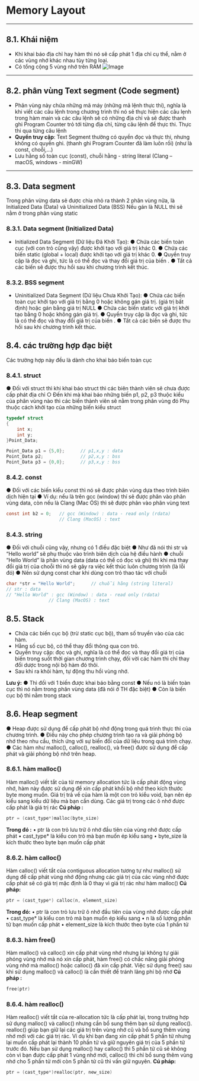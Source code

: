 # Memory Layout
***
## 8.1. Khái niệm
- Khi khai báo địa chỉ hay hàm thì nó sẽ cấp phát 1 địa chỉ cụ thể, nằm ở các vùng nhớ khác nhau tùy từng loại.
- Có tổng cộng 5 vùng nhớ trên RAM
![Image](https://github.com/user-attachments/assets/56f7ca59-27d2-42e8-96b5-7351ddff6313)
***
## 8.2. phân vùng Text segment (Code segment)
-	Phân vùng này chứa những mã máy (những mã lệnh thực thi), nghĩa là khi viết các câu lệnh trong chương trình thì nó sẽ thực hiện các câu lẹnh trong hàm main và các câu lệnh sẽ có những địa chỉ và sẽ được thanh ghi Program Counter trỏ tới từng địa chỉ, từng câu lệnh để thực thi. Thực thi qua từng câu lệnh
-	**Quyền truy cập**: Text Segment thường có quyền đọc và thực thi, nhưng không có quyền ghi. (thanh ghi Program Counter đã làm luôn rồi) (như là const, choỗi,…)
-	Lưu hằng số toàn cục (const), chuỗi hằng - string literal (Clang – macOS, windows - minGW)
***
## 8.3. Data segment
Trong phân vừng data sẽ được chia nhỏ ra thành 2 phân vùng nữa, là Initialized Data (Data) và Uninitialized Data (BSS)
Nếu gán là NULL thì sẽ nằm ở trong phân vùng static

### 8.3.1. Data segment (Initialized Data)
-	Initialized Data Segment (Dữ liệu Đã Khởi Tạo):
    ●	Chứa các biến toàn cục (với con trỏ cũng vậy) được khởi tạo với giá trị khác 0.
    ●	Chứa các biến static (global + local) được khởi tạo với giá trị khác 0.
    ●	Quyền truy cập là đọc và ghi, tức là có thể đọc và thay đổi giá trị của biến .
    ●	Tất cả các biến sẽ được thu hồi sau khi chương trình kết thúc.
### 8.3.2. BSS segment
-	Uninitialized Data Segment (Dữ liệu Chưa Khởi Tạo):
    ●	Chứa các biến toàn cục khởi tạo với giá trị bằng 0 hoặc không gán giá trị. (giá trị bất định) hoặc gán bằng giá trị NULL
    ●	Chứa các biến static với giá trị khởi tạo bằng 0 hoặc không gán giá trị.
    ●	Quyền truy cập là đọc và ghi, tức là có thể đọc và thay đổi giá trị của biến .
    ●	Tất cả các biến sẽ được thu hồi sau khi chương trình kết thúc.
## 8.4. các trường hợp đạc biệt
Các trường hợp này đều là dành cho khai báo biến toàn cục
### 8.4.1. struct
●	Đối với struct thì khi khai báo struct thì các biên thành viên sẽ chưa được cấp phát địa chỉ 
○	Đến khi mà khai báo những biến p1, p2, p3 thuộc kiểu của phân vùng nào thì các biến thành viên sẽ nằm trong phân vùng đó 
Phụ thuộc cách khởi tạo của những biến kiểu struct

```c
typedef struct 
{
    int x;
    int y;
}Point_Data;   

Point_Data p1 = {5,0};      // p1,x,y : data 
Point_Data p2;              // p2,x,y : bss 
Point_Data p3 = {0,0};      // p3,x,y : bss
```
### 8.4.2. const
●	Đối với các biến kiểu const thì nó sẽ được phân vùng dựa theo trình biên dịch hiện tại
●	Ví dụ: nếu là trên gcc (window) thí sẽ được phân vào phân vùng data, còn nếu là Clang (Mac ÓS) thì sẽ được phân vào phân vùng text
```c
const int b2 = 0;   // gcc (Window) : data - read only (rdata)
                    // Clang (MacOS) : text
```
### 8.4.3. string
●	Đối với chuỗi cũng vậy, nhưng có 1 điều đặc biệt
●	Như đã nói thì str và “Hello world” sẽ phụ thuộc vào trình biên dịch của hệ điều hành
●	chuỗi “Hello World” là phân vùng data (data có thể có đọc và ghi) thì khi mà thay đổi giá trị của choỗi thì nó sẽ gây ra việc kết thúc luôn chương trình (là lỗi đó)
●	Nên sử dụng const char khi dùng con trỏ thao tác với chuỗi
```c
char *str = "Hello World";      // chuỗi hằng (string literal)
// str : data
// "Hello World" : gcc (Window) : data - read only (rdata)
                // Clang (MacOS) : text 
```
## 8.5. Stack
-	Chứa các biến cục bộ (trừ static cục bộ), tham số truyền vào của các hàm.
-	Hằng số cục bộ, có thể thay đổi thông qua con trỏ.
-	Quyền truy cập: đọc và ghi, nghĩa là có thể đọc và thay đổi giá trị của biến trong suốt thời gian chương trình chạy, đối vời các hàm thì chỉ thay đổi dược trong nội bộ hàm đó thôi.
-	Sau khi ra khỏi hàm, tự động thu hồi vùng nhớ.

**Lưu ý:**
●	Thì đối với 1 biến được khai báo bằng const
●	Nếu nó là biến toàn cục thì nó nằm trong phân vùng data (đã nói ở TH đặc biệt)
●	Còn là biến cục bộ thì nằm trong stack

## 8.6. Heap segment
●	Heap được sử dụng để cấp phát bộ nhớ động trong quá trình thực thi của chương trình.
●	Điều này cho phép chương trình tạo ra và giải phóng bộ nhớ theo nhu cầu, thích ứng với sự biến đổi của dữ liệu trong quá trình chạy.
●	Các hàm như malloc(), calloc(), realloc(), và free() được sử dụng để cấp phát và giải phóng bộ nhớ trên heap.
### 8.6.1. hàm malloc()
Hàm malloc() viết tắt của từ memory allocation tức là cấp phát động vùng nhớ, hàm này được sử dụng để xin cấp phát khối bộ nhớ theo kích thước byte mong muốn. 
Giá trị trả về của hàm là một con trỏ kiểu void, bạn nên ép kiểu sang kiểu dữ liệu mà bạn cần dùng. 
Các giá trị trong các ô nhớ được cấp phát là giá trị rác
**Cú pháp :**
```c
ptr = (cast_type*)malloc(byte_size)
```
**Trong đó :** 
•	ptr là con trỏ lưu trữ ô nhớ đầu tiên của vùng nhớ được cấp phát
•	cast_type* là kiểu con trỏ mà bạn muốn ép kiểu sang
•	byte_size là kích thước theo byte bạn muốn cấp phát

### 8.6.2. hàm calloc()
Hàm calloc() viết tắt của contiguous allocation tương tự như malloc() sử dụng để cấp phát vùng nhớ động nhưng các giá trị của các vùng nhớ được cấp phát sẽ có giá trị mặc định là 0 thay vì giá trị rác như hàm malloc()
**Cú pháp:** 
```c
ptr = (cast_type*) calloc(n, element_size)
```
**Trong đó:**
•	ptr là con trỏ lưu trữ ô nhớ đầu tiên của vùng nhớ được cấp phát
•	cast_type* là kiểu con trỏ mà bạn muốn ép kiểu sang
•	n là số lượng phần tử bạn muốn cấp phát
•	element_size là kích thước theo byte của 1 phần tử

### 8.6.3. hàm free()
Hàm malloc() và calloc() xin cấp phát vùng nhớ nhưng lại không tự giải phóng vùng nhớ mà nó xin cấp phát, hàm free() có chắc năng giải phóng vùng nhớ mà malloc() hoặc calloc() đã xin cấp phát.
Việc sử dụng free() sau khi sử dụng malloc() và calloc() là cần thiết để tránh lãng phí bộ nhớ
**Cú pháp :**
```c
free(ptr)
```
### 8.6.4. hàm realloc()
Hàm realloc() viết tắt của re-allocation tức là cấp phát lại, trong trường hợp sử dụng malloc() và calloc() nhưng cần bổ sung thêm bạn sử dụng realloc(). 
realloc() giúp bạn giữ lại các giá trị trên vùng nhớ cũ và bổ sung thêm vùng nhớ mới với các giá trị rác.
Ví dụ khi bạn đang xin cấp phát 5 phần tử nhưng lại muốn cấp phát lại thành 10 phần tử và giữ nguyên giá trị của 5 phần tử trước đó. Nếu bạn sử dụng malloc() hay calloc() thì 5 phần tử cũ sẽ không còn vì bạn được cấp phát 1 vùng nhớ mới, calloc() thì chỉ bổ sung thêm vùng nhớ cho 5 phần tử mới còn 5 phần tử cũ thì vấn giữ nguyên.
**Cú pháp:** 
```c
ptr = (cast_type*)realloc(ptr, new_size)
```

